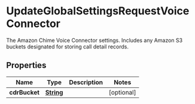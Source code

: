 

# UpdateGlobalSettingsRequestVoiceConnector

The Amazon Chime Voice Connector settings. Includes any Amazon S3 buckets designated for storing call detail records.

## Properties

| Name | Type | Description | Notes |
|------------ | ------------- | ------------- | -------------|
|**cdrBucket** | [**String**](String.md) |  |  [optional] |



